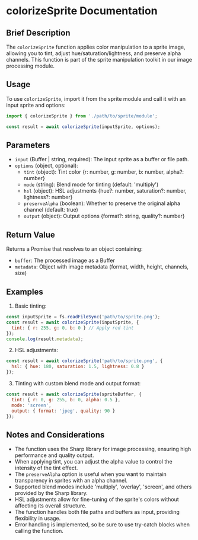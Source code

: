 # colorizeSprite Documentation

## Brief Description

The `colorizeSprite` function applies color manipulation to a sprite image, allowing you to tint, adjust hue/saturation/lightness, and preserve alpha channels. This function is part of the sprite manipulation toolkit in our image processing module.

## Usage

To use `colorizeSprite`, import it from the sprite module and call it with an input sprite and options:

```javascript
import { colorizeSprite } from './path/to/sprite/module';

const result = await colorizeSprite(inputSprite, options);
```

## Parameters

- `input` (Buffer | string, required): The input sprite as a buffer or file path.
- `options` (object, optional):
  - `tint` (object): Tint color {r: number, g: number, b: number, alpha?: number}
  - `mode` (string): Blend mode for tinting (default: 'multiply')
  - `hsl` (object): HSL adjustments {hue?: number, saturation?: number, lightness?: number}
  - `preserveAlpha` (boolean): Whether to preserve the original alpha channel (default: true)
  - `output` (object): Output options {format?: string, quality?: number}

## Return Value

Returns a Promise that resolves to an object containing:
- `buffer`: The processed image as a Buffer
- `metadata`: Object with image metadata (format, width, height, channels, size)

## Examples

1. Basic tinting:
```javascript
const inputSprite = fs.readFileSync('path/to/sprite.png');
const result = await colorizeSprite(inputSprite, {
  tint: { r: 255, g: 0, b: 0 } // Apply red tint
});
console.log(result.metadata);
```

2. HSL adjustments:
```javascript
const result = await colorizeSprite('path/to/sprite.png', {
  hsl: { hue: 180, saturation: 1.5, lightness: 0.8 }
});
```

3. Tinting with custom blend mode and output format:
```javascript
const result = await colorizeSprite(spriteBuffer, {
  tint: { r: 0, g: 255, b: 0, alpha: 0.5 },
  mode: 'screen',
  output: { format: 'jpeg', quality: 90 }
});
```

## Notes and Considerations

- The function uses the Sharp library for image processing, ensuring high performance and quality output.
- When applying tint, you can adjust the alpha value to control the intensity of the tint effect.
- The `preserveAlpha` option is useful when you want to maintain transparency in sprites with an alpha channel.
- Supported blend modes include 'multiply', 'overlay', 'screen', and others provided by the Sharp library.
- HSL adjustments allow for fine-tuning of the sprite's colors without affecting its overall structure.
- The function handles both file paths and buffers as input, providing flexibility in usage.
- Error handling is implemented, so be sure to use try-catch blocks when calling the function.